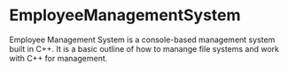# EmployeeManagementSystem
Employee Management System is a console-based management system built in C++. It is a basic outline of how to manange file systems and work with C++ for management.

